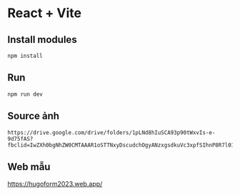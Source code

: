 # React + Vite
## Install modules
```
npm install
```
## Run 
```
npm run dev
```

## Source ảnh
```
https://drive.google.com/drive/folders/1pLNd8hIuSCA93p90tWxvIs-e-9d75fAS?fbclid=IwZXh0bgNhZW0CMTAAAR1oSTTNxyDscudchOgyANzxgsdkuVc3xpfSIhnP8R7l01dPindZSM4xLA0_aem_lfPHY7s8kUGUC_fP0obmEQ
```
## Web mẫu
https://hugoform2023.web.app/